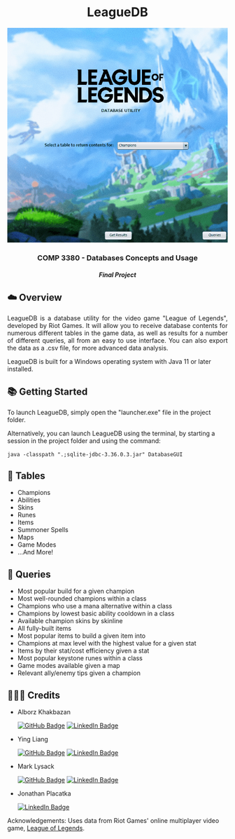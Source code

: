 <!-- <p align="center"> 
  <img src="readme/header.png" alt="Logo">
</p> -->


<h1 align="center"> LeagueDB</h1>
<p align="center"> 
  <img src="readme/demo.gif" alt="Demo GIF">
</p>
<h3 align="center"> COMP 3380 - Databases Concepts and Usage</h3>
<h5 align="center"> Final Project</h5>

<!-- ABOUT THE PROJECT -->
<h2 id="overview"> ☁️ Overview</h2>

<p align="justify"> 
 LeagueDB is a database utility for the video game "League of Legends", developed by Riot Games. It will allow you to receive database contents for numerous different tables in the game data, as well as results for a number of different queries, all from an easy to use interface. You can also export the data as a .csv file, for more advanced data analysis.
  
  LeagueDB is built for a Windows operating system with Java 11 or later installed.
</p>


<!-- GETTING STARTED -->
<h2 id="getting-started"> 📚 Getting Started</h2>

<p>To launch LeagueDB, simply open the "launcher.exe" file in the project folder.</p>

<p>Alternatively, you can launch LeagueDB using the terminal, by starting a session in the project folder and using the command:</p>
<pre><code>java -classpath ".;sqlite-jdbc-3.36.0.3.jar" DatabaseGUI</code></pre>

<!-- TABLES -->
<h2 id="tables"> 📘 Tables</h2>

- Champions
- Abilities
- Skins
- Runes
- Items
- Summoner Spells
- Maps
- Game Modes
- ...And More!

<!-- QUERIES -->
<h2 id="getting-started"> 📗 Queries</h2>

- Most popular build for a given champion
- Most well-rounded champions within a class
- Champions who use a mana alternative within a class
- Champions by lowest basic ability cooldown in a class
- Available champion skins by skinline
- All fully-built items
- Most popular items to build a given item into
- Champions at max level with the highest value for a given stat
- Items by their stat/cost efficiency given a stat
- Most popular keystone runes within a class
- Game modes available given a map
- Relevant ally/enemy tips given a champion

<!-- CREDITS -->
<h2 id="credits"> 🧑‍🤝‍🧑 Credits</h2>

- Alborz Khakbazan

  [![GitHub Badge](https://img.shields.io/badge/GitHub-100000?style=for-the-badge&logo=github&logoColor=white)](https://github.com/alborzk)
  [![LinkedIn Badge](https://img.shields.io/badge/LinkedIn-0077B5?style=for-the-badge&logo=linkedin&logoColor=white)](https://www.linkedin.com/in/alborzk)

- Ying Liang

  [![GitHub Badge](https://img.shields.io/badge/GitHub-100000?style=for-the-badge&logo=github&logoColor=white)](https://github.com/YingLiang2)
  [![LinkedIn Badge](https://img.shields.io/badge/LinkedIn-0077B5?style=for-the-badge&logo=linkedin&logoColor=white)](https://www.linkedin.com/in/ying-liang-26451a243/)

- Mark Lysack

  [![GitHub Badge](https://img.shields.io/badge/GitHub-100000?style=for-the-badge&logo=github&logoColor=white)](https://github.com/lysackm)
  [![LinkedIn Badge](https://img.shields.io/badge/LinkedIn-0077B5?style=for-the-badge&logo=linkedin&logoColor=white)](https://www.linkedin.com/in/mark-lysack/)
  
- Jonathan Placatka

  [![LinkedIn Badge](https://img.shields.io/badge/LinkedIn-0077B5?style=for-the-badge&logo=linkedin&logoColor=white)](https://www.linkedin.com/in/jonathan-placatka-26b06b24b/)

Acknowledgements: Uses data from Riot Games' online multiplayer video game, <a href="https://www.leagueoflegends.com/">League of Legends</a>.

